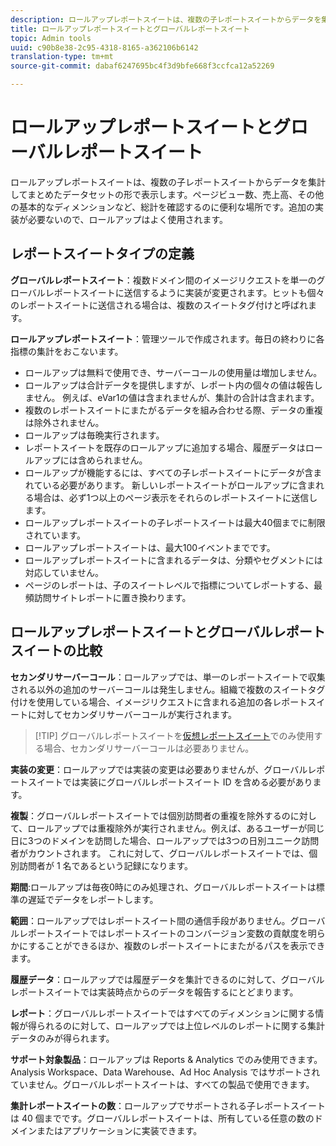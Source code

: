 ```yaml
---
description: ロールアップレポートスイートは、複数の子レポートスイートからデータを集計してまとめたデータセットの形で表示します。
title: ロールアップレポートスイートとグローバルレポートスイート
topic: Admin tools
uuid: c90b8e38-2c95-4318-8165-a362106b6142
translation-type: tm+mt
source-git-commit: dabaf6247695bc4f3d9bfe668f3ccfca12a52269

---
```



# ロールアップレポートスイートとグローバルレポートスイート

ロールアップレポートスイートは、複数の子レポートスイートからデータを集計してまとめたデータセットの形で表示します。ページビュー数、売上高、その他の基本的なディメンションなど、総計を確認するのに便利な場所です。追加の実装が必要ないので、ロールアップはよく使用されます。

## レポートスイートタイプの定義

**グローバルレポートスイート**：複数ドメイン間のイメージリクエストを単一のグローバルレポートスイートに送信するように実装が変更されます。ヒットも個々のレポートスイートに送信される場合は、複数のスイートタグ付けと呼ばれます。

**ロールアップレポートスイート**：管理ツールで作成されます。毎日の終わりに各指標の集計をおこないます。

* ロールアップは無料で使用でき、サーバーコールの使用量は増加しません。
* ロールアップは合計データを提供しますが、レポート内の個々の値は報告しません。 例えば、eVar1の値は含まれませんが、集計の合計は含まれます。
* 複数のレポートスイートにまたがるデータを組み合わせる際、データの重複は除外されません。
* ロールアップは毎晩実行されます。
* レポートスイートを既存のロールアップに追加する場合、履歴データはロールアップには含められません。
* ロールアップが機能するには、すべての子レポートスイートにデータが含まれている必要があります。 新しいレポートスイートがロールアップに含まれる場合は、必ず1つ以上のページ表示をそれらのレポートスイートに送信します。
* ロールアップレポートスイートの子レポートスイートは最大40個までに制限されています。
* ロールアップレポートスイートは、最大100イベントまでです。
* ロールアップレポートスイートに含まれるデータは、分類やセグメントには対応していません。
* ページのレポートは、子のスイートレベルで指標についてレポートする、最頻訪問サイトレポートに置き換わります。

## ロールアップレポートスイートとグローバルレポートスイートの比較

**セカンダリサーバーコール**：ロールアップでは、単一のレポートスイートで収集される以外の追加のサーバーコールは発生しません。組織で複数のスイートタグ付けを使用している場合、イメージリクエストに含まれる追加の各レポートスイートに対してセカンダリサーバーコールが実行されます。

>[!TIP] グローバルレポートスイートを[仮想レポートスイート](../../components/vrs/vrs-considerations.md)でのみ使用する場合、セカンダリサーバーコールは必要ありません。

**実装の変更**：ロールアップでは実装の変更は必要ありませんが、グローバルレポートスイートでは実装にグローバルレポートスイート ID を含める必要があります。

**複製**：グローバルレポートスイートでは個別訪問者の重複を除外するのに対して、ロールアップでは重複除外が実行されません。例えば、あるユーザーが同じ日に3つのドメインを訪問した場合、ロールアップでは3つの日別ユニーク訪問者がカウントされます。 これに対して、グローバルレポートスイートでは、個別訪問者が 1 名であるという記録になります。

**期間**:ロールアップは毎夜0時にのみ処理され、グローバルレポートスイートは標準の遅延でデータをレポートします。

**範囲**：ロールアップではレポートスイート間の通信手段がありません。グローバルレポートスイートではレポートスイートのコンバージョン変数の貢献度を明らかにすることができるほか、複数のレポートスイートにまたがるパスを表示できます。

**履歴データ**：ロールアップでは履歴データを集計できるのに対して、グローバルレポートスイートでは実装時点からのデータを報告するにとどまります。

**レポート**：グローバルレポートスイートではすべてのディメンションに関する情報が得られるのに対して、ロールアップでは上位レベルのレポートに関する集計データのみが得られます。

**サポート対象製品**：ロールアップは Reports &amp; Analytics でのみ使用できます。Analysis Workspace、Data Warehouse、Ad Hoc Analysis ではサポートされていません。グローバルレポートスイートは、すべての製品で使用できます。

**集計レポートスイートの数**：ロールアップでサポートされる子レポートスイートは 40 個までです。グローバルレポートスイートは、所有している任意の数のドメインまたはアプリケーションに実装できます。
